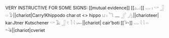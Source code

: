 VERY INSTRUCTIVE FOR SOME SIGNS: [[mutual evidence]]
[[𓂠]] 𓂋 𓏤 𓎡 𓃀 𓏏 𓅱||chariot|Carry!Khippodo char𓏤ot <> hippo
𓂓 𓏤 𓆓 𓈖 𓂾 𓂻||charioteer| kar𓏤Jtner   Kutschener 
𓎡 𓄿 𓃀 𓏲 𓍘 𓇋 𓆱||chariot| cair'boti
[[𓅨]] 𓂋 𓇋 𓇋 𓏏 𓌝||chariot|cveriet

